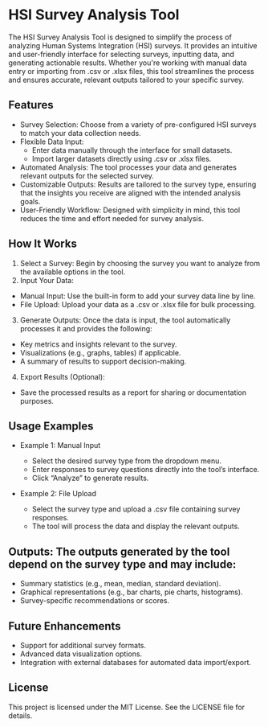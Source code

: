 # HSI Survey Analysis Tool
The HSI Survey Analysis Tool is designed to simplify the process of analyzing Human Systems Integration (HSI) surveys. It provides an intuitive and user-friendly interface for selecting surveys, inputting data, and generating actionable results. Whether you're working with manual data entry or importing from .csv or .xlsx files, this tool streamlines the process and ensures accurate, relevant outputs tailored to your specific survey.

## Features
- Survey Selection: Choose from a variety of pre-configured HSI surveys to match your data collection needs.
- Flexible Data Input:
  - Enter data manually through the interface for small datasets.
  - Import larger datasets directly using .csv or .xlsx files.
- Automated Analysis: The tool processes your data and generates relevant outputs for the selected survey.
- Customizable Outputs: Results are tailored to the survey type, ensuring that the insights you receive are aligned with the intended analysis goals.
- User-Friendly Workflow: Designed with simplicity in mind, this tool reduces the time and effort needed for survey analysis.

## How It Works
1. Select a Survey: Begin by choosing the survey you want to analyze from the available options in the tool.
2. Input Your Data:
- Manual Input: Use the built-in form to add your survey data line by line.
- File Upload: Upload your data as a .csv or .xlsx file for bulk processing.
3. Generate Outputs: Once the data is input, the tool automatically processes it and provides the following:
- Key metrics and insights relevant to the survey.
- Visualizations (e.g., graphs, tables) if applicable.
- A summary of results to support decision-making.
4. Export Results (Optional):
- Save the processed results as a report for sharing or documentation purposes.

## Usage Examples
- Example 1: Manual Input
  - Select the desired survey type from the dropdown menu.
  - Enter responses to survey questions directly into the tool’s interface.
  - Click “Analyze” to generate results.
    
- Example 2: File Upload
  - Select the survey type and upload a .csv file containing survey responses.
  - The tool will process the data and display the relevant outputs.
 
## Outputs: The outputs generated by the tool depend on the survey type and may include:
- Summary statistics (e.g., mean, median, standard deviation).
- Graphical representations (e.g., bar charts, pie charts, histograms).
- Survey-specific recommendations or scores.
  
## Future Enhancements
- Support for additional survey formats.
- Advanced data visualization options.
- Integration with external databases for automated data import/export.
 
## License
This project is licensed under the MIT License. See the LICENSE file for details.
